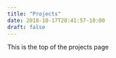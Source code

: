 ```yaml
---
title: "Projects"
date: 2018-10-17T20:41:57-10:00
draft: false
---
```

This is the top of the projects page
